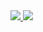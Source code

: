 <div class="flex">
  <a href="https://github.com/anuraghazra/github-readme-stats">
    <img src="https://github-readme-stats.vercel.app/api?username=YahiroRyo&count_private=true&show_icons=true" />
  </a>
  <a href="https://github.com/anuraghazra/github-readme-stats">
    <img src="https://github-readme-stats.vercel.app/api/top-langs/?username=YahiroRyo" />
  </a>
</div>
<div class="flex poops">
  
</div>
